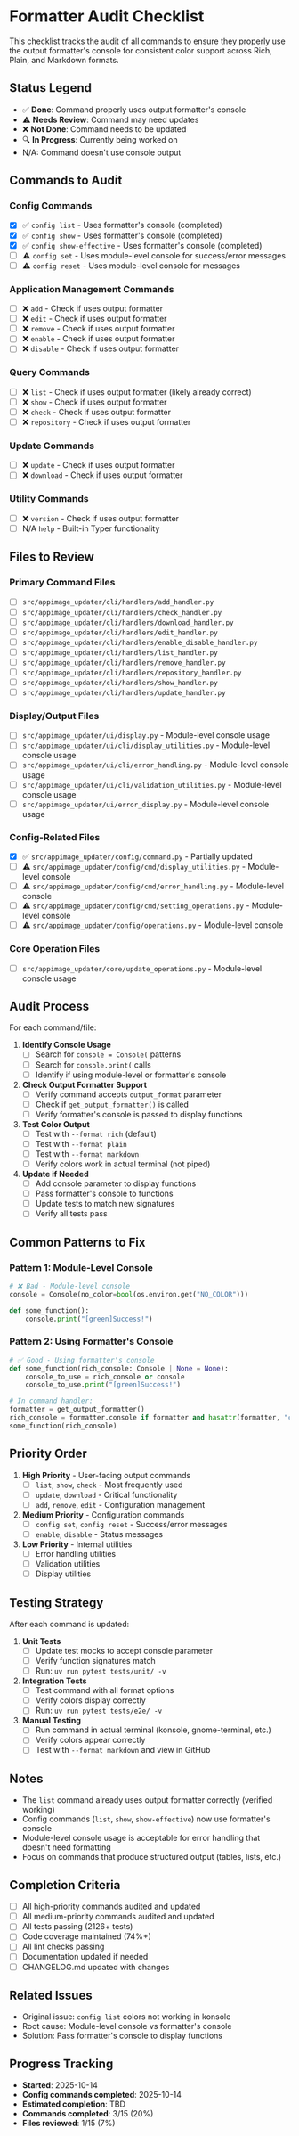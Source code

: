 # Formatter Audit Checklist

This checklist tracks the audit of all commands to ensure they properly use the output formatter's console for consistent color support across Rich, Plain, and Markdown formats.

## Status Legend
- ✅ **Done**: Command properly uses output formatter's console
- ⚠️ **Needs Review**: Command may need updates
- ❌ **Not Done**: Command needs to be updated
- 🔍 **In Progress**: Currently being worked on
- N/A: Command doesn't use console output

## Commands to Audit

### Config Commands
- [x] ✅ `config list` - Uses formatter's console (completed)
- [x] ✅ `config show` - Uses formatter's console (completed)
- [x] ✅ `config show-effective` - Uses formatter's console (completed)
- [ ] ⚠️ `config set` - Uses module-level console for success/error messages
- [ ] ⚠️ `config reset` - Uses module-level console for messages

### Application Management Commands
- [ ] ❌ `add` - Check if uses output formatter
- [ ] ❌ `edit` - Check if uses output formatter
- [ ] ❌ `remove` - Check if uses output formatter
- [ ] ❌ `enable` - Check if uses output formatter
- [ ] ❌ `disable` - Check if uses output formatter

### Query Commands
- [ ] ❌ `list` - Check if uses output formatter (likely already correct)
- [ ] ❌ `show` - Check if uses output formatter
- [ ] ❌ `check` - Check if uses output formatter
- [ ] ❌ `repository` - Check if uses output formatter

### Update Commands
- [ ] ❌ `update` - Check if uses output formatter
- [ ] ❌ `download` - Check if uses output formatter

### Utility Commands
- [ ] ❌ `version` - Check if uses output formatter
- [ ] N/A `help` - Built-in Typer functionality

## Files to Review

### Primary Command Files
- [ ] `src/appimage_updater/cli/handlers/add_handler.py`
- [ ] `src/appimage_updater/cli/handlers/check_handler.py`
- [ ] `src/appimage_updater/cli/handlers/download_handler.py`
- [ ] `src/appimage_updater/cli/handlers/edit_handler.py`
- [ ] `src/appimage_updater/cli/handlers/enable_disable_handler.py`
- [ ] `src/appimage_updater/cli/handlers/list_handler.py`
- [ ] `src/appimage_updater/cli/handlers/remove_handler.py`
- [ ] `src/appimage_updater/cli/handlers/repository_handler.py`
- [ ] `src/appimage_updater/cli/handlers/show_handler.py`
- [ ] `src/appimage_updater/cli/handlers/update_handler.py`

### Display/Output Files
- [ ] `src/appimage_updater/ui/display.py` - Module-level console usage
- [ ] `src/appimage_updater/ui/cli/display_utilities.py` - Module-level console usage
- [ ] `src/appimage_updater/ui/cli/error_handling.py` - Module-level console usage
- [ ] `src/appimage_updater/ui/cli/validation_utilities.py` - Module-level console usage
- [ ] `src/appimage_updater/ui/error_display.py` - Module-level console usage

### Config-Related Files
- [x] ✅ `src/appimage_updater/config/command.py` - Partially updated
- [ ] ⚠️ `src/appimage_updater/config/cmd/display_utilities.py` - Module-level console
- [ ] ⚠️ `src/appimage_updater/config/cmd/error_handling.py` - Module-level console
- [ ] ⚠️ `src/appimage_updater/config/cmd/setting_operations.py` - Module-level console
- [ ] ⚠️ `src/appimage_updater/config/operations.py` - Module-level console

### Core Operation Files
- [ ] `src/appimage_updater/core/update_operations.py` - Module-level console usage

## Audit Process

For each command/file:

1. **Identify Console Usage**
   - [ ] Search for `console = Console(` patterns
   - [ ] Search for `console.print(` calls
   - [ ] Identify if using module-level or formatter's console

2. **Check Output Formatter Support**
   - [ ] Verify command accepts `output_format` parameter
   - [ ] Check if `get_output_formatter()` is called
   - [ ] Verify formatter's console is passed to display functions

3. **Test Color Output**
   - [ ] Test with `--format rich` (default)
   - [ ] Test with `--format plain`
   - [ ] Test with `--format markdown`
   - [ ] Verify colors work in actual terminal (not piped)

4. **Update if Needed**
   - [ ] Add console parameter to display functions
   - [ ] Pass formatter's console to functions
   - [ ] Update tests to match new signatures
   - [ ] Verify all tests pass

## Common Patterns to Fix

### Pattern 1: Module-Level Console
```python
# ❌ Bad - Module-level console
console = Console(no_color=bool(os.environ.get("NO_COLOR")))

def some_function():
    console.print("[green]Success!")
```

### Pattern 2: Using Formatter's Console
```python
# ✅ Good - Using formatter's console
def some_function(rich_console: Console | None = None):
    console_to_use = rich_console or console
    console_to_use.print("[green]Success!")

# In command handler:
formatter = get_output_formatter()
rich_console = formatter.console if formatter and hasattr(formatter, "console") else console
some_function(rich_console)
```

## Priority Order

1. **High Priority** - User-facing output commands
   - [ ] `list`, `show`, `check` - Most frequently used
   - [ ] `update`, `download` - Critical functionality
   - [ ] `add`, `remove`, `edit` - Configuration management

2. **Medium Priority** - Configuration commands
   - [ ] `config set`, `config reset` - Success/error messages
   - [ ] `enable`, `disable` - Status messages

3. **Low Priority** - Internal utilities
   - [ ] Error handling utilities
   - [ ] Validation utilities
   - [ ] Display utilities

## Testing Strategy

After each command is updated:

1. **Unit Tests**
   - [ ] Update test mocks to accept console parameter
   - [ ] Verify function signatures match
   - [ ] Run: `uv run pytest tests/unit/ -v`

2. **Integration Tests**
   - [ ] Test command with all format options
   - [ ] Verify colors display correctly
   - [ ] Run: `uv run pytest tests/e2e/ -v`

3. **Manual Testing**
   - [ ] Run command in actual terminal (konsole, gnome-terminal, etc.)
   - [ ] Verify colors appear correctly
   - [ ] Test with `--format markdown` and view in GitHub

## Notes

- The `list` command already uses output formatter correctly (verified working)
- Config commands (`list`, `show`, `show-effective`) now use formatter's console
- Module-level console usage is acceptable for error handling that doesn't need formatting
- Focus on commands that produce structured output (tables, lists, etc.)

## Completion Criteria

- [ ] All high-priority commands audited and updated
- [ ] All medium-priority commands audited and updated
- [ ] All tests passing (2126+ tests)
- [ ] Code coverage maintained (74%+)
- [ ] All lint checks passing
- [ ] Documentation updated if needed
- [ ] CHANGELOG.md updated with changes

## Related Issues

- Original issue: `config list` colors not working in konsole
- Root cause: Module-level console vs formatter's console
- Solution: Pass formatter's console to display functions

## Progress Tracking

- **Started**: 2025-10-14
- **Config commands completed**: 2025-10-14
- **Estimated completion**: TBD
- **Commands completed**: 3/15 (20%)
- **Files reviewed**: 1/15 (7%)
